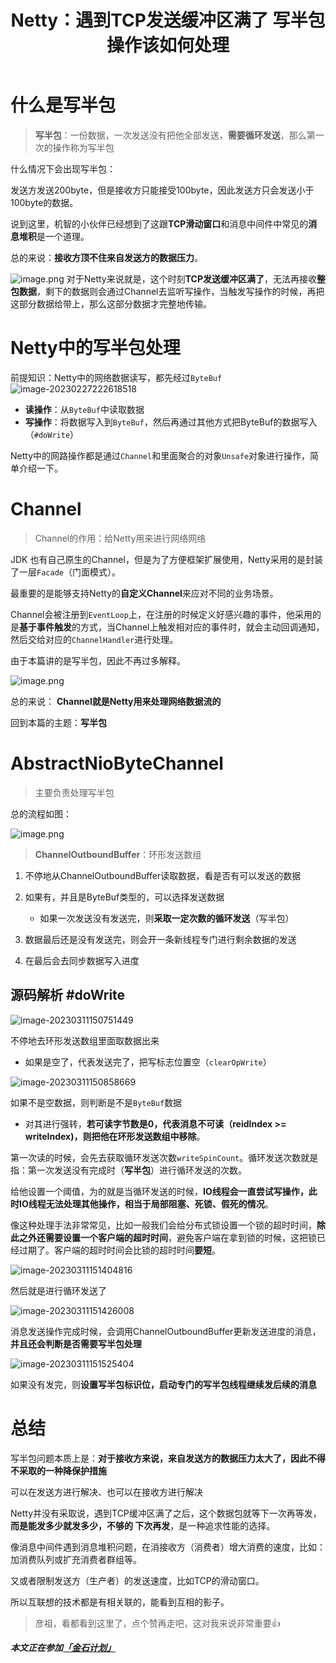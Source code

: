 ﻿---
title: Netty：遇到TCP发送缓冲区满了 写半包操作该如何处理
categories: Netty
tags:
  - IO
  - Netty
cover: >-
  https://hmf-typora-images.oss-cn-guangzhou.aliyuncs.com/images/202307091602399.png
abbrlink: 49726
updated: 2023-07-19 10:54:43
---




# 什么是写半包

> **写半包**：一份数据，一次发送没有把他全部发送，**需要循环发送**，那么第一次的操作称为写半包

什么情况下会出现写半包：

发送方发送200byte，但是接收方只能接受100byte，因此发送方只会发送小于100byte的数据。

说到这里，机智的小伙伴已经想到了这跟**TCP滑动窗口**和消息中间件中常见的**消息堆积**是一个道理。

总的来说：**接收方顶不住来自发送方的数据压力**。


![image.png](https://p3-juejin.byteimg.com/tos-cn-i-k3u1fbpfcp/9a12eef23e8a42f197353c582e9f8a3b~tplv-k3u1fbpfcp-watermark.image?)
对于Netty来说就是，这个时刻**TCP发送缓冲区满了**，无法再接收**整包数据**，剩下的数据则会通过Channel去监听写操作，当触发写操作的时候，再把这部分数据给带上，那么这部分数据才完整地传输。


# Netty中的写半包处理

前提知识：Netty中的网络数据读写，都先经过`ByteBuf`
![image-20230227222618518](https://p3-juejin.byteimg.com/tos-cn-i-k3u1fbpfcp/084a4472e5b8497a8b8b2ad60105b30f~tplv-k3u1fbpfcp-zoom-1.image)
- **读操作**：从`ByteBuf`中读取数据
- **写操作**：将数据写入到`ByteBuf`，然后再通过其他方式把ByteBuf的数据写入（`#doWrite`）

Netty中的网路操作都是通过`Channel`和里面聚合的对象`Unsafe`对象进行操作，简单介绍一下。


# Channel
> Channel的作用：给Netty用来进行网络网络

JDK 也有自己原生的Channel，但是为了方便框架扩展使用，Netty采用的是封装了一层`Facade`（门面模式）。

最重要的是能够支持Netty的**自定义Channel**来应对不同的业务场景。

Channel会被注册到`EventLoop`上，在注册的时候定义好感兴趣的事件，他采用的是**基于事件触发**的方式，当Channel上触发相对应的事件时，就会主动回调通知，然后交给对应的`ChannelHandler`进行处理。

由于本篇讲的是写半包，因此不再过多解释。

![image.png](https://p1-juejin.byteimg.com/tos-cn-i-k3u1fbpfcp/bee9a52f4bb043c09ccb94244762efb3~tplv-k3u1fbpfcp-watermark.image?)

总的来说：
**Channel就是Netty用来处理网络数据流的**

回到本篇的主题：**写半包**

# AbstractNioByteChannel
> 主要负责处理写半包

总的流程如图：

![image.png](https://p1-juejin.byteimg.com/tos-cn-i-k3u1fbpfcp/15837f5b11494f618f04085b5958f133~tplv-k3u1fbpfcp-watermark.image?)

> **ChannelOutboundBuffer**：环形发送数组

1. 不停地从ChannelOutboundBuffer读取数据，看是否有可以发送的数据
2. 如果有，并且是ByteBuf类型的，可以选择发送数据
   - 如果一次发送没有发送完，则**采取一定次数的循环发送**（写半包）

3. 数据最后还是没有发送完，则会开一条新线程专门进行剩余数据的发送
4. 在最后会去同步数据写入进度


## 源码解析 #doWrite

![image-20230311150751449](https://p3-juejin.byteimg.com/tos-cn-i-k3u1fbpfcp/e9864635b4884e2fb3d63d9304e05bcd~tplv-k3u1fbpfcp-zoom-1.image)

不停地去环形发送数组里面取数据出来

-   如果是空了，代表发送完了，把写标志位置空（`clearOpWrite`）


![image-20230311150858669](https://p3-juejin.byteimg.com/tos-cn-i-k3u1fbpfcp/c7eb703b2a114c758d5bfbe124787af9~tplv-k3u1fbpfcp-zoom-1.image)


如果不是空数据，则判断是不是`ByteBuf`数据

-   对其进行强转，**若可读字节数是0，代表消息不可读（reidIndex >= writeIndex)，则把他在环形发送数组中移除**。



第一次读的时候，会先去获取循环发送次数`writeSpinCount`。循环发送次数就是指：第一次发送没有完成时（**写半包**）进行循环发送的次数。

给他设置一个阈值，为的就是当循环发送的时候，**IO线程会一直尝试写操作，此时IO线程无法处理其他操作，相当于局部阻塞、死锁、假死的情况**。

像这种处理手法非常常见，比如一般我们会给分布式锁设置一个锁的超时时间，**除此之外还需要设置一个客户端的超时时间**，避免客户端在拿到锁的时候，这把锁已经过期了。客户端的超时时间会比锁的超时时间**要短**。

![image-20230311151404816](https://p3-juejin.byteimg.com/tos-cn-i-k3u1fbpfcp/460ff154b0b34ba5b803007d3f8cc88c~tplv-k3u1fbpfcp-zoom-1.image)

然后就是进行循环发送了

![image-20230311151426008](https://p3-juejin.byteimg.com/tos-cn-i-k3u1fbpfcp/d4e861e1c1624ea292debcde58c4349a~tplv-k3u1fbpfcp-zoom-1.image)

消息发送操作完成时候，会调用ChannelOutboundBuffer更新发送进度的消息，**并且还会判断是否需要写半包处理**

![image-20230311151525404](https://p3-juejin.byteimg.com/tos-cn-i-k3u1fbpfcp/39dfd72f8e134632811355f38a15f9d2~tplv-k3u1fbpfcp-zoom-1.image)

如果没有发完，则**设置写半包标识位，启动专门的写半包线程继续发后续的消息**

# 总结

写半包问题本质上是：**对于接收方来说，来自发送方的数据压力太大了，因此不得不采取的一种降保护措施**

可以在发送方进行解决、也可以在接收方进行解决

Netty并没有采取说，遇到TCP缓冲区满了之后，这个数据包就等下一次再等发，**而是能发多少就发多少，不够的
下次再发**，是一种追求性能的选择。

像消息中间件遇到消息堆积问题，在消接收方（消费者）增大消费的速度，比如：加消费队列或扩充消费者群组等。

又或者限制发送方（生产者）的发送速度，比如TCP的滑动窗口。

所以互联想的技术都是有相关联的，能看到互相的影子。

> 彦祖，看都看到这里了，点个赞再走吧，这对我来说非常重要👍

***本文正在参加[「金石计划」](https://juejin.cn/post/7207698564641996856/ "https://juejin.cn/post/7207698564641996856/")***
